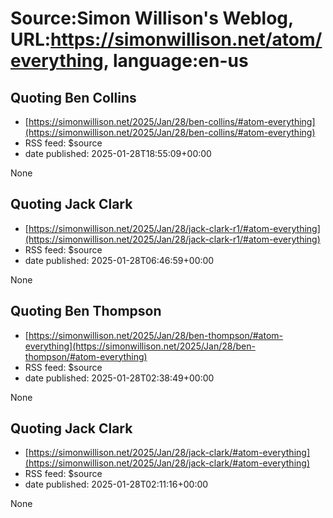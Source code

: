 # Source:Simon Willison's Weblog, URL:https://simonwillison.net/atom/everything, language:en-us

## Quoting Ben Collins
 - [https://simonwillison.net/2025/Jan/28/ben-collins/#atom-everything](https://simonwillison.net/2025/Jan/28/ben-collins/#atom-everything)
 - RSS feed: $source
 - date published: 2025-01-28T18:55:09+00:00

None

## Quoting Jack Clark
 - [https://simonwillison.net/2025/Jan/28/jack-clark-r1/#atom-everything](https://simonwillison.net/2025/Jan/28/jack-clark-r1/#atom-everything)
 - RSS feed: $source
 - date published: 2025-01-28T06:46:59+00:00

None

## Quoting Ben Thompson
 - [https://simonwillison.net/2025/Jan/28/ben-thompson/#atom-everything](https://simonwillison.net/2025/Jan/28/ben-thompson/#atom-everything)
 - RSS feed: $source
 - date published: 2025-01-28T02:38:49+00:00

None

## Quoting Jack Clark
 - [https://simonwillison.net/2025/Jan/28/jack-clark/#atom-everything](https://simonwillison.net/2025/Jan/28/jack-clark/#atom-everything)
 - RSS feed: $source
 - date published: 2025-01-28T02:11:16+00:00

None

